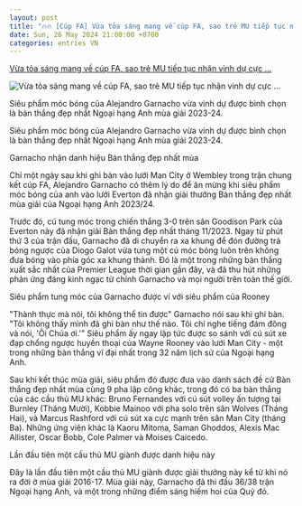 ```yaml
---
layout: post
title: "🔥🔥 [Cúp FA] Vừa tỏa sáng mang về cúp FA, sao trẻ MU tiếp tục nhận vinh dự cực ..."
date: Sun, 26 May 2024 21:00:00 +0700
categories: entries VN
---
```

[Vừa tỏa sáng mang về cúp FA, sao trẻ MU tiếp tục nhận vinh dự cực ...](https://thethaovanhoa.vn/vua-toa-sang-mang-ve-cup-fa-sao-tre-mu-tiep-tuc-nhan-vinh-du-cuc-lon-20240526194002674.htm)

![Vừa tỏa sáng mang về cúp FA, sao trẻ MU tiếp tục nhận vinh dự cực ...](https://thethaovanhoa.mediacdn.vn/thumb_w/1200/372676912336973824/2024/5/26/garnacho-ava-17167269548771707240709-0-0-628-1200-crop-17167270177121578637868.jpg)

Siêu phẩm móc bóng của Alejandro Garnacho vừa vinh dự được bình chọn là bàn thắng đẹp nhất Ngoại hạng Anh mùa giải 2023-24.

Siêu phẩm móc bóng của Alejandro Garnacho vừa vinh dự được bình chọn là bàn thắng đẹp nhất Ngoại hạng Anh mùa giải 2023-24.

Garnacho nhận danh hiệu Bàn thắng đẹp nhất mùa

Chỉ một ngày sau khi ghi bàn vào lưới Man City ở Wembley trong trận chung kết cúp FA, Alejandro Garnacho có thêm lý do để ăn mừng khi siêu phẩm móc bóng của anh vào lưới Everton đã nhận giải thưởng Bàn thắng đẹp nhất mùa giải của Ngoại hạng Anh 2023/24.

Trước đó, cú tung móc trong chiến thắng 3-0 trên sân Goodison Park của Everton này đã nhận giải Bàn thắng đẹp nhất tháng 11/2023. Ngay từ phút thứ 3 của trận đấu, Garnacho đã di chuyển ra xa khung để đón đường trả bóng ngược của Diogo Galot vừa tung một cú móc bóng luôn trên không đưa bóng vào phía góc xa khung thành. Đó là một trong những bàn thắng xuất sắc nhất của Premier League thời gian gần đây, và đã thu hút những phản ứng đáng kinh ngạc từ chính Garnacho và mọi người trên toàn thế giới.

Siêu phẩm tung móc của Garnacho được ví với siêu phẩm của Rooney

"Thành thực mà nói, tôi không thể tin được" Garnacho nói sau khi ghi bàn. "Tôi không thấy mình đã ghi bàn như thế nào. Tôi chỉ nghe tiếng đám đông và nói, 'Ôi Chúa ơi.'" Siêu phẩm ấy ngay lập tức được so sánh với cú sút xe đạp chổng ngược huyền thoại của Wayne Rooney vào lưới Man City - một trong những bàn thắng vĩ đại nhất trong 32 năm lịch sử của Ngoại hạng Anh.

Sau khi kết thúc mùa giải, siêu phẩm đó được đưa vào danh sách đề cử Bàn thắng đẹp nhất mùa cùng 9 pha lập công khác, trong đó có ba bàn thắng của các cầu thủ MU khác: Bruno Fernandes với cú sút volley ấn tượng tại Burnley (Tháng Mười), Kobbie Mainoo với pha solo trên sân Wolves (Tháng Hai), và Marcus Rashford với cú sút xa cực mạnh trên sân Man City (tháng Ba). Những ứng viên khác là Kaoru Mitoma, Saman Ghoddos, Alexis Mac Allister, Oscar Bobb, Cole Palmer và Moises Caicedo.

Lần đầu tiên một cầu thủ MU giành được danh hiệu này

Đây là lần đầu tiên một cầu thủ MU giành được giải thưởng này kể từ khi nó ra đời ở mùa giải 2016-17. Mùa giải này, Garnacho đã thi đấu 36/38 trận Ngoại hạng Anh, và một trong những điểm sáng hiếm hoi của Quỷ đỏ.


